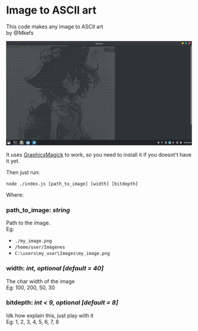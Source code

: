 # Image to ASCII art
This code makes any image to ASCII art  
by @Mkefs

![Ascii](docs/Screenshot.jpg)

It uses [GraphicsMagick](http://www.graphicsmagick.org/) to work, so you need to install it if you doesnt't have it yet.

Then just run:
``` shell
node ./index.js [path_to_image] [width] [bitdepth]
```
Where: 

### **path_to_image**: _string_
Path to the image.  
Eg:
* `./my_image.png`
* `/home/user/Imágenes`
* `C:\users\my_user\Images\my_image.png`

### **width**: _int, optional [default = 40]_
The char width of the image  
Eg: 100, 200, 50, 30

### **bitdepth**: _int < 9, optional [default = 8]_
Idk how explain this, just play with it  
Eg: 1, 2, 3, 4, 5, 6, 7, 8